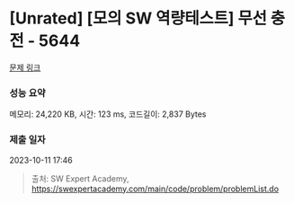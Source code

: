 # [Unrated] [모의 SW 역량테스트] 무선 충전 - 5644 

[문제 링크](https://swexpertacademy.com/main/code/problem/problemDetail.do?contestProbId=AWXRDL1aeugDFAUo) 

### 성능 요약

메모리: 24,220 KB, 시간: 123 ms, 코드길이: 2,837 Bytes

### 제출 일자

2023-10-11 17:46



> 출처: SW Expert Academy, https://swexpertacademy.com/main/code/problem/problemList.do
